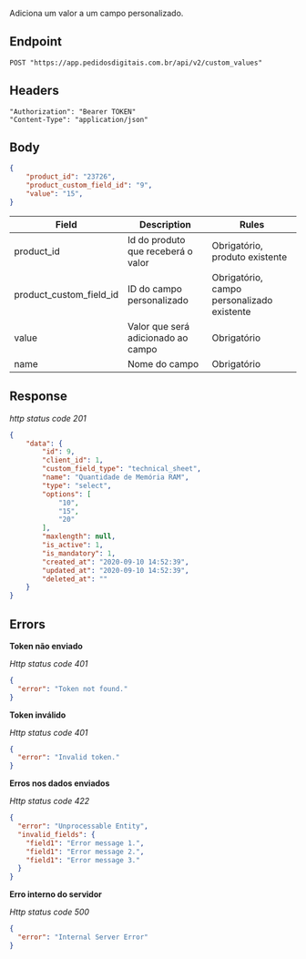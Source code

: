 Adiciona um valor a um campo personalizado.

## Endpoint

```
POST "https://app.pedidosdigitais.com.br/api/v2/custom_values"
```

## Headers

```
"Authorization": "Bearer TOKEN"
"Content-Type": "application/json"
```

## Body

```json
{
    "product_id": "23726",
    "product_custom_field_id": "9",
    "value": "15",
}
```

| Field                          | Description                                                      | Rules                                          |
| ------------------------------ | ---------------------------------------------------------------- | ---------------------------------------------- |
| product_id                     | Id do produto que receberá o valor                               | Obrigatório, produto existente
| product_custom_field_id        | ID do campo personalizado                                        | Obrigatório, campo personalizado existente
| value                          | Valor que será adicionado ao campo                               | Obrigatório
| name                           | Nome do campo                                                    | Obrigatório                      |                                                                  |

## Response

_http status code 201_

```json
{
    "data": {
        "id": 9,
        "client_id": 1,
        "custom_field_type": "technical_sheet",
        "name": "Quantidade de Memória RAM",
        "type": "select",
        "options": [
            "10",
            "15",
            "20"
        ],
        "maxlength": null,
        "is_active": 1,
        "is_mandatory": 1,
        "created_at": "2020-09-10 14:52:39",
        "updated_at": "2020-09-10 14:52:39",
        "deleted_at": ""
    }
}
```

## Errors

**Token não enviado**

_Http status code 401_

```json
{
  "error": "Token not found."
}
```

**Token inválido**

_Http status code 401_

```json
{
  "error": "Invalid token."
}
```

**Erros nos dados enviados**

_Http status code 422_

```json
{
  "error": "Unprocessable Entity",
  "invalid_fields": {
    "field1": "Error message 1.",
    "field1": "Error message 2.",
    "field1": "Error message 3."
  }
}
```

**Erro interno do servidor**

_Http status code 500_

```json
{
  "error": "Internal Server Error"
}
```
